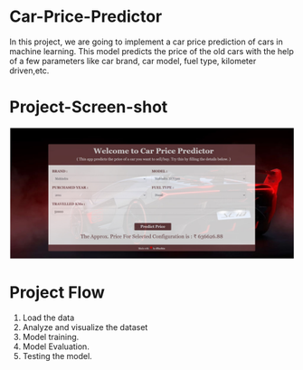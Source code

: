 # Car-Price-Predictor
  In this project, we are going to implement a car price prediction of cars in machine learning. This model predicts the price of the old cars with the help of a few parameters like car brand, car model, fuel type, kilometer driven,etc.

# Project-Screen-shot
![Car-Prediction](static/img/project-screenshot.jpg)

# Project Flow
1. Load the data
2. Analyze and visualize the dataset
3. Model training.
4. Model Evaluation.
5. Testing the model.
